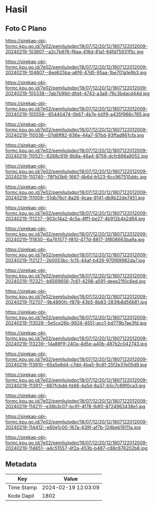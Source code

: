 # Hasil

## Foto C Plano

https://sirekap-obj-formc.kpu.go.id/7e02/pemilu/pdpr/18/07/12/20/12/1807122012009-20240219-103807--a2c7b976-f6aa-416d-81a1-84fd75931f5c.jpg

https://sirekap-obj-formc.kpu.go.id/7e02/pemilu/pdpr/18/07/12/20/12/1807122012009-20240219-104807--8ed625ba-a6f6-47d5-95aa-1be701a1e9b3.jpg

https://sirekap-obj-formc.kpu.go.id/7e02/pemilu/pdpr/18/07/12/20/12/1807122012009-20240219-105338--7ab7b99d-dfd4-4743-a3a8-76c3bdacd44d.jpg

https://sirekap-obj-formc.kpu.go.id/7e02/pemilu/pdpr/18/07/12/20/12/1807122012009-20240219-105559--65440474-0b67-4b7e-b0f9-a435f966c785.jpg

https://sirekap-obj-formc.kpu.go.id/7e02/pemilu/pdpr/18/07/12/20/12/1807122012009-20240219-110038--07d6ff82-636e-44a7-97bd-93ffad861cfa.jpg

https://sirekap-obj-formc.kpu.go.id/7e02/pemilu/pdpr/18/07/12/20/12/1807122012009-20240219-110521--6268c919-9b8a-46a4-8756-dcfc666a9052.jpg

https://sirekap-obj-formc.kpu.go.id/7e02/pemilu/pdpr/18/07/12/20/12/1807122012009-20240219-110740--78f1d3b6-1667-4b6d-b523-6cc967510ddc.jpg

https://sirekap-obj-formc.kpu.go.id/7e02/pemilu/pdpr/18/07/12/20/12/1807122012009-20240219-111009--51db76cf-8a26-4cae-9141-db9b22de7451.jpg

https://sirekap-obj-formc.kpu.go.id/7e02/pemilu/pdpr/18/07/12/20/12/1807122012009-20240219-111237--903c14a2-4c5a-4ff1-be27-4b912b4e2d94.jpg

https://sirekap-obj-formc.kpu.go.id/7e02/pemilu/pdpr/18/07/12/20/12/1807122012009-20240219-111830--6a761577-f810-477d-8817-3f808663ba9a.jpg

https://sirekap-obj-formc.kpu.go.id/7e02/pemilu/pdpr/18/07/12/20/12/1807122012009-20240219-112127--2b0053bc-1c15-44af-b426-970f69982da7.jpg

https://sirekap-obj-formc.kpu.go.id/7e02/pemilu/pdpr/18/07/12/20/12/1807122012009-20240219-112321--b6569656-7c61-4298-a591-deee21f0c6ed.jpg

https://sirekap-obj-formc.kpu.go.id/7e02/pemilu/pdpr/18/07/12/20/12/1807122012009-20240219-112707--9b4890fc-f878-43b5-8b83-283fb8d56681.jpg

https://sirekap-obj-formc.kpu.go.id/7e02/pemilu/pdpr/18/07/12/20/12/1807122012009-20240219-113028--5e5ce26b-9924-4551-acc1-bd779b7ae3fd.jpg

https://sirekap-obj-formc.kpu.go.id/7e02/pemilu/pdpr/18/07/12/20/12/1807122012009-20240219-113239--14a88f1f-240a-4d5e-a40b-487b2c042743.jpg

https://sirekap-obj-formc.kpu.go.id/7e02/pemilu/pdpr/18/07/12/20/12/1807122012009-20240219-113610--65a5e8d4-c7dd-4ba5-9c81-25f2e37e05d9.jpg

https://sirekap-obj-formc.kpu.go.id/7e02/pemilu/pdpr/18/07/12/20/12/1807122012009-20240219-113917--687fcbdd-fd48-4a5d-8a37-b5c7c89f0ca3.jpg

https://sirekap-obj-formc.kpu.go.id/7e02/pemilu/pdpr/18/07/12/20/12/1807122012009-20240219-114211--e38b3c07-bc91-4f78-9df0-8724963438e1.jpg

https://sirekap-obj-formc.kpu.go.id/7e02/pemilu/pdpr/18/07/12/20/12/1807122012009-20240219-114412--e60e1c00-167a-439f-af7b-124beb19111a.jpg

https://sirekap-obj-formc.kpu.go.id/7e02/pemilu/pdpr/18/07/12/20/12/1807122012009-20240219-114651--a4c51557-4f2a-453b-b487-c88c676202b8.jpg


## Metadata

| Key        | Value               |
| ---------- | ------------------- |
| Time Stamp | 2024-02-19 12:03:09 |
| Kode Dapil | 1802                |



